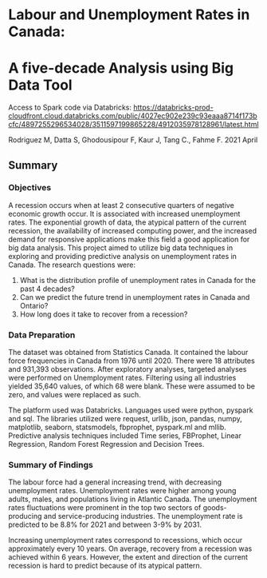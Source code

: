 # Labour and Unemployment Rates in Canada:  
# A five-decade Analysis using Big Data Tool 

Access to Spark code via Databricks:  https://databricks-prod-cloudfront.cloud.databricks.com/public/4027ec902e239c93eaaa8714f173bcfc/4897255296534028/3511597199865228/4912035978128961/latest.html

Rodriguez M, Datta S, Ghodousipour F, Kaur J, Tang C., Fahme F. 2021 April

## Summary

### Objectives

A recession occurs when at least 2 consecutive quarters of negative economic growth occur.  It is associated with increased unemployment rates.  The exponential growth of data, the atypical pattern of the current recession, the availability of increased computing power, and the increased demand for responsive applications make this field a good application for big data analysis.  This project aimed to utilize big data techniques in exploring and providing predictive analysis on unemployment rates in Canada.  The research questions were:
1.  What is the distribution profile of unemployment rates in Canada for the past 4 decades?
2.  Can we predict the future trend in unemployment rates in Canada and Ontario?
3.  How long does it take to recover from a recession?

### Data Preparation

The dataset was obtained from Statistics Canada.  It contained the labour force frequencies in Canada from 1976 until 2020.  There were 18 attributes and 931,393 observations.  After exploratory analyses, targeted analyses were performed on Unemployment rates.  Filtering using all industries yielded 35,640 values, of which 68 were blank. These were assumed to be zero, and values were replaced as such.

The platform used was Databricks.  Languages used were python, pyspark and sql.  The libraries utilized were request, urllib, json, pandas, numpy, matplotlib, seaborn, statsmodels, fbprophet, pyspark.ml and mllib.  Predictive analysis techniques included Time series, FBProphet, Linear Regression, Random Forest Regression and Decision Trees.  

### Summary of Findings

The labour force had a general increasing trend, with decreasing unemployment rates.  Unemployment rates were higher among young adults, males, and populations living in Atlantic Canada.  The unemployment rates fluctuations were prominent in the top two sectors of goods-producing and service-producing industries.  The unemployment rate is predicted to be 8.8% for 2021 and  between 3-9% by 2031.

Increasing unemployment rates correspond to recessions, which occur approximately every 10 years.  On average, recovery from a recession was achieved within 6 years.  However, the extent and direction of the current recession is hard to predict because of its atypical pattern.
